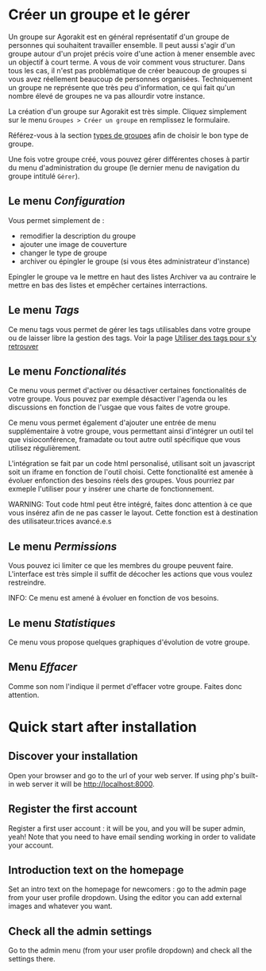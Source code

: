 # Créer un groupe et le gérer

Un groupe sur Agorakit est en général représentatif d'un groupe de personnes qui souhaitent travailler ensemble. Il peut aussi s'agir d'un groupe autour d'un projet précis voire d'une action à mener ensemble avec un objectif à court terme. A vous de voir comment vous structurer. Dans tous les cas, il n'est pas problématique de créer beaucoup de groupes si vous avez réellement beaucoup de personnes organisées. Techniquement un groupe ne représente que très peu d'information, ce qui fait qu'un nombre élevé de groupes ne va pas allourdir votre instance.

La création d'un groupe sur Agorakit est très simple. 
Cliquez simplement sur le menu `Groupes > Créer un groupe` en remplissez le formulaire.

Référez-vous à la section [types de groupes](/fr/groups_types) afin de choisir le bon type de groupe.

Une fois votre groupe créé, vous pouvez gérer différentes choses à partir du menu d'administration du groupe (le dernier menu de navigation du groupe intitulé `Gérer`).

## Le menu *Configuration*
Vous permet simplement de : 
- remodifier la description du groupe
- ajouter une image de couverture
- changer le type de groupe
- archiver ou épingler le groupe (si vous êtes administrateur d'instance)

Epingler le groupe va le mettre en haut des listes
Archiver va au contraire le mettre en bas des listes et empêcher certaines interractions.

## Le menu *Tags*
Ce menu tags vous permet de gérer les tags utilisables dans votre groupe ou de laisser libre la gestion des tags.
Voir la page [Utiliser des tags pour s'y retrouver](/fr/tags)

## Le menu *Fonctionalités*
Ce menu vous permet d'activer ou désactiver certaines fonctionalités de votre groupe. Vous pouvez par exemple désactiver l'agenda ou les discussions en fonction de l'usgae que vous faites de votre groupe.

Ce menu vous permet également d'ajouter une entrée de menu supplémentaire à votre groupe, vous permettant ainsi d'intégrer un outil tel que visioconférence, framadate ou tout autre outil spécifique que vous utilisez régulièrement.

L'intégration se fait par un code html personalisé, utilisant soit un javascript soit un iframe en fonction de l'outil choisi. Cette fonctionalité est amenée à évoluer enfonction des besoins réels des groupes. Vous pourriez par exmeple l'utiliser pour y insérer une charte de fonctionnement. 

WARNING: Tout code html peut être intégré, faites donc attention à ce que vous insérez afin de ne pas casser le layout. Cette fonction est à destination des utilisateur.trices avancé.e.s

## Le menu *Permissions*
Vous pouvez ici limiter ce que les membres du groupe peuvent faire. L'interface est très simple il suffit de décocher les actions que vous voulez restreindre.

INFO:  Ce menu est amené à évoluer en fonction de vos besoins.

## Le menu *Statistiques*
Ce menu vous propose quelques graphiques d'évolution de votre groupe.

## Menu *Effacer*
Comme son nom l'indique il permet d'effacer votre groupe. Faites donc attention.


# Quick start after installation

## Discover your installation
Open your browser and go to the url of your web server. If using php's built-in web server it will be <http://localhost:8000>.

## Register the first account
Register a first user account : it will be you, and you will be super admin, yeah! Note that you need to have email sending working in order to validate your account.

## Introduction text on the homepage
Set an intro text on the homepage for newcomers : go to the admin page from your user profile dropdown.
Using the editor you can add external images and whatever you want.

## Check all the admin settings
Go to the admin menu (from your user profile dropdown) and check all the settings there.
